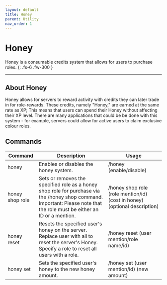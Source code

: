 ```yaml
---
layout: default
title: Honey
parent: Utility
nav_order: 1
---
```


# Honey

Honey is a consumable credits system that allows for users to purchase roles.
{: .fs-6 .fw-300 }

---

## About Honey
Honey allows for servers to reward activity with credits they can later trade in for role-rewards. These credits, namely "Honey," are earned at the same rate as XP; This means that users can spend their Honey without affecting their XP level. There are many applications that could be be done with this system - for example, servers could allow for active users to claim exclusive colour roles. 

## Commands

| Command         | Description                                                                                                                                                                | Usage                                                                     |
|-----------------|----------------------------------------------------------------------------------------------------------------------------------------------------------------------------|---------------------------------------------------------------------------|
| honey           | Enables or disables the honey system.                                                                                                                                      | /honey (enable/disable)                                                   |
| honey shop role | Sets or removes the specified role as a honey shop role for purchase via the /honey shop command. Important: Please note that the role must be either an ID or a mention.  | /honey shop role (role mention/id) (cost in honey) (optional description) |
| honey reset     | Resets the specified user's honey on the server. Replace user with all to reset the server's Honey. Specify a role to reset all users with a role.                         | /honey reset (user mention/role name/id)                                  |
| honey set       | Sets the specified user's honey to the new honey amount.                                                                                                                   | /honey set (user mention/id) (new amount)                                 |
